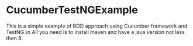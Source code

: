 # CucumberTestNGExample
This is a simple example of BDD approach using Cucumber framework and TestNG.\n
All you need is to install maven and have a java version not less then 8.

